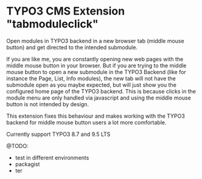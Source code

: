 # TYPO3 CMS Extension "tabmoduleclick"
Open modules in TYPO3 backend in a new browser tab (middle mouse button) and get directed to the intended submodule.

If you are like me, you are constantly opening new web pages with the middle mouse button in your browser.
But if you are trying to the middle mouse button to open a new submodule in the TYPO3 Backend (like for instance the Page, List, Info modules), the new tab will not have the submodule open as you maybe expected, but will just show you the configured home page of the TYPO3 backend.
This is because clicks in the module menu are only handled via javascript and using the middle mouse button is not intended by design.

This extension fixes this behaviour and makes working with the TYPO3 backend for middle mouse button users a lot more comfortable.

Currently support TYPO3 8.7 and 9.5 LTS

@TODO:
- test in different environments
- packagist
- ter